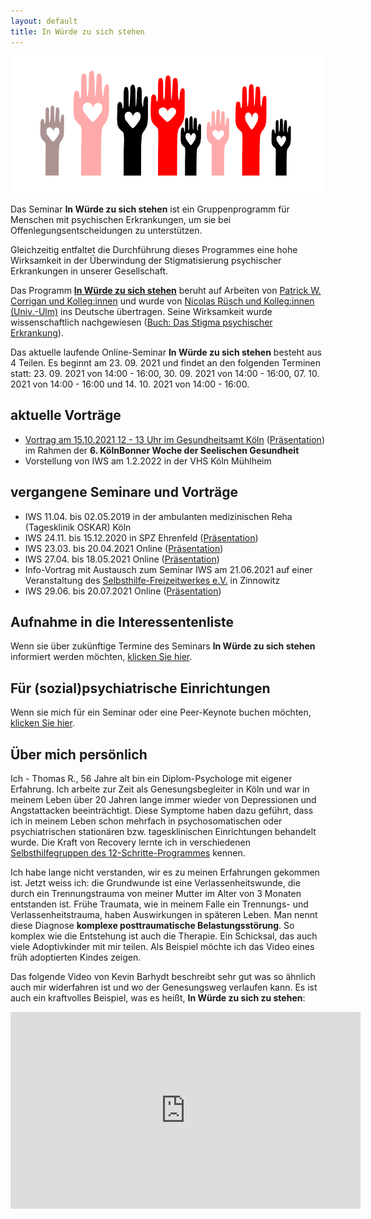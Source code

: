 ```yaml
---
layout: default
title: In Würde zu sich stehen
---
```


![logo](/assets/images/logo-iws.png)

Das Seminar __In Würde zu sich stehen__ ist ein Gruppenprogramm für Menschen mit psychischen Erkrankungen, 
um sie bei Offenlegungsentscheidungen zu unterstützen. 

Gleichzeitig entfaltet die Durchführung dieses Programmes eine hohe Wirksamkeit in der Überwindung
der Stigmatisierung psychischer Erkrankungen in unserer Gesellschaft.

Das Programm [__In Würde zu sich stehen__](https://www.uni-ulm.de/med/iws/) beruht auf Arbeiten von [Patrick W. Corrigan und Kolleg:innen](https://www.amazon.de/Coming-Proud-Stigma-Mental-Illness/dp/0578158566) und wurde von 
[Nicolas Rüsch  und Kolleg:innen (Univ.-Ulm)](https://www.uniklinik-ulm.de/psychiatrie-und-psychotherapie-ii/unser-team/nicolas-ruesch.html)
ins Deutsche übertragen. Seine Wirksamkeit wurde wissenschaftlich
nachgewiesen ([Buch: Das Stigma psychischer Erkrankung](https://www.amazon.de/Das-Stigma-psychischer-Erkrankung-Diskriminierung/dp/3437235206/)).

Das aktuelle laufende Online-Seminar  __In Würde zu sich stehen__
besteht aus 4 Teilen. Es beginnt am 23. 09. 2021 und findet an den folgenden Terminen statt: 23. 09. 2021 von 14:00 - 16:00, 30. 09. 2021 von 14:00 - 16:00, 07. 10. 2021 von 14:00 - 16:00 und 14. 10. 2021 von 14:00 - 16:00.

## aktuelle Vorträge

- [Vortrag am 15.10.2021 12 - 13 Uhr im Gesundheitsamt Köln](https://seelische-gesundheit-koeln-bonn.de/events/in-wuerde-zu-sich-stehen-ein-programm-zum-training-der-offenlegungsentscheidung-bei-psychischer-erkrankung/
) ([Präsentation](https://www.canva.com/design/DAEsgzerZP8/aPkJLde6e_k2J2wDI8d-zg/view)) im Rahmen der __6. KölnBonner Woche der Seelischen Gesundheit__
- Vorstellung von IWS am 1.2.2022 in der VHS Köln Mühlheim

## vergangene Seminare und Vorträge

- IWS 11.04. bis 02.05.2019 in der ambulanten medizinischen Reha (Tagesklinik OSKAR) Köln
- IWS 24.11. bis 15.12.2020 in SPZ Ehrenfeld ([Präsentation](/assets/files/FolienIWS_SPZ20.pdf))
- IWS 23.03. bis 20.04.2021 Online ([Präsentation](/assets/files/FolienIWS_online.pdf))
- IWS 27.04. bis 18.05.2021 Online ([Präsentation](/assets/files/FolienIWS_online.pdf))
- Info-Vortrag mit Austausch zum Seminar IWS am 21.06.2021 auf einer Veranstaltung des [Selbsthilfe-Freizeitwerkes e.V.](https://www.selbsthilfe-freizeitwerk.de/) in Zinnowitz
- IWS 29.06. bis 20.07.2021 Online ([Präsentation](/assets/files/FolienIWS_online.pdf))

## Aufnahme in die Interessentenliste

Wenn sie über zukünftige Termine des Seminars __In Würde zu sich stehen__ informiert werden möchten, [klicken Sie hier](mailto:info@inwuerde.de?subject=InteressentInIWS).

## Für (sozial)psychiatrische Einrichtungen

Wenn sie mich für ein Seminar oder eine Peer-Keynote buchen möchten, [klicken Sie hier](mailto:info@inwuerde.de?subject=AnfrageIWS).

## Über mich persönlich

Ich - Thomas R., 56 Jahre alt bin ein Diplom-Psychologe mit eigener Erfahrung. Ich arbeite zur Zeit als Genesungsbegleiter in Köln und war in meinem Leben über 20 Jahren lange immer wieder von Depressionen und Angstattacken beeinträchtigt. Diese Symptome haben dazu geführt, dass ich in meinem Leben schon mehrfach in psychosomatischen oder psychiatrischen stationären bzw. tagesklinischen Einrichtungen behandelt wurde. Die Kraft von Recovery lernte ich in verschiedenen [Selbsthilfegruppen des 12-Schritte-Programmes](https://www.a-freizeiten.de/gruppen.html) kennen.

Ich habe lange nicht verstanden, wir es zu meinen Erfahrungen gekommen ist. Jetzt weiss ich: die Grundwunde ist eine Verlassenheitswunde, die durch ein Trennungstrauma von meiner Mutter im Alter von 3 Monaten entstanden ist. Frühe Traumata, wie in meinem Falle ein Trennungs- und Verlassenheitstrauma, haben Auswirkungen in späteren Leben. Man nennt diese Diagnose __komplexe posttraumatische Belastungsstörung__. So komplex wie die Entstehung ist auch die Therapie. Ein Schicksal, das auch viele Adoptivkinder mit mir teilen. Als Beispiel möchte ich das Video eines früh adoptierten Kindes zeigen.

Das folgende Video von Kevin Barhydt beschreibt sehr gut was so ähnlich auch mir widerfahren ist und wo der Genesungsweg verlaufen kann. Es ist auch ein kraftvolles Beispiel, was es heißt, __In Würde zu sich zu stehen__:

<iframe width="560" height="315" src="https://www.youtube.com/embed/VfDznqad-AI" frameborder="0" allow="accelerometer; autoplay; clipboard-write; encrypted-media; gyroscope; picture-in-picture" allowfullscreen></iframe>
